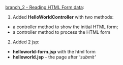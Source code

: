 [branch_2 - Reading HTML Form data](https://github.com/ta4anka/springMVCTutorial/tree/branch_2):

 1. Added **HelloWorldController** with two methods:
  * a controller method to show the initial HTML form;
  * a controller method to process the HTML form

 2. Added 2 jsp:
  * **helloworld-form.jsp** with the html form
  * **helloworld.jsp** - the page after _'submit'_
  

  